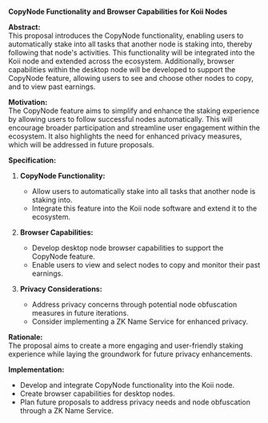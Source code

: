**CopyNode Functionality and Browser Capabilities for Koii Nodes**

**Abstract:**  
This proposal introduces the CopyNode functionality, enabling users to automatically stake into all tasks that another node is staking into, thereby following that node's activities. This functionality will be integrated into the Koii node and extended across the ecosystem. Additionally, browser capabilities within the desktop node will be developed to support the CopyNode feature, allowing users to see and choose other nodes to copy, and to view past earnings.

**Motivation:**  
The CopyNode feature aims to simplify and enhance the staking experience by allowing users to follow successful nodes automatically. This will encourage broader participation and streamline user engagement within the ecosystem. It also highlights the need for enhanced privacy measures, which will be addressed in future proposals.

**Specification:**  
1. **CopyNode Functionality:**
   - Allow users to automatically stake into all tasks that another node is staking into.
   - Integrate this feature into the Koii node software and extend it to the ecosystem.

2. **Browser Capabilities:**
   - Develop desktop node browser capabilities to support the CopyNode feature.
   - Enable users to view and select nodes to copy and monitor their past earnings.

3. **Privacy Considerations:**
   - Address privacy concerns through potential node obfuscation measures in future iterations.
   - Consider implementing a ZK Name Service for enhanced privacy.

**Rationale:**  
The proposal aims to create a more engaging and user-friendly staking experience while laying the groundwork for future privacy enhancements.

**Implementation:**  
- Develop and integrate CopyNode functionality into the Koii node.
- Create browser capabilities for desktop nodes.
- Plan future proposals to address privacy needs and node obfuscation through a ZK Name Service.
